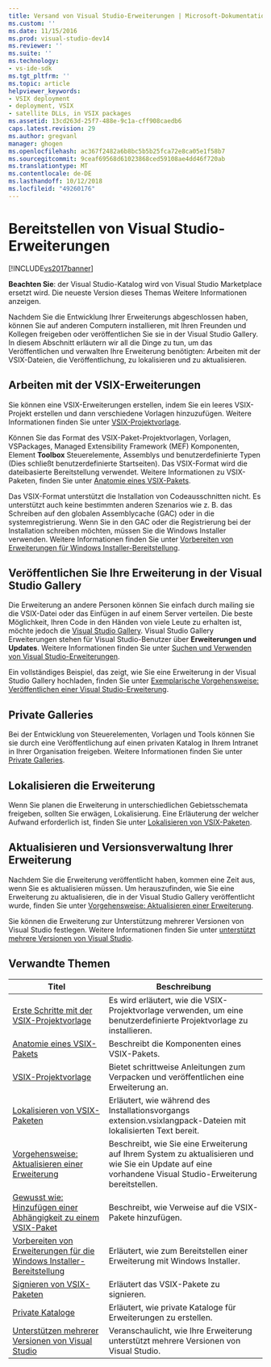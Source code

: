 ```yaml
---
title: Versand von Visual Studio-Erweiterungen | Microsoft-Dokumentation
ms.custom: ''
ms.date: 11/15/2016
ms.prod: visual-studio-dev14
ms.reviewer: ''
ms.suite: ''
ms.technology:
- vs-ide-sdk
ms.tgt_pltfrm: ''
ms.topic: article
helpviewer_keywords:
- VSIX deployment
- deployment, VSIX
- satellite DLLs, in VSIX packages
ms.assetid: 13cd263d-25f7-488e-9c1a-cff908caedb6
caps.latest.revision: 29
ms.author: gregvanl
manager: ghogen
ms.openlocfilehash: ac367f2482a6b8bc5b5b25fca72e8ca05e1f58b7
ms.sourcegitcommit: 9ceaf69568d61023868ced59108ae4dd46f720ab
ms.translationtype: MT
ms.contentlocale: de-DE
ms.lasthandoff: 10/12/2018
ms.locfileid: "49260176"
---
```

# <a name="shipping-visual-studio-extensions"></a>Bereitstellen von Visual Studio-Erweiterungen
[!INCLUDE[vs2017banner](../includes/vs2017banner.md)]

**Beachten Sie**: der Visual Studio-Katalog wird von Visual Studio Marketplace ersetzt wird. Die neueste Version dieses Themas Weitere Informationen anzeigen.

  
Nachdem Sie die Entwicklung Ihrer Erweiterungs abgeschlossen haben, können Sie auf anderen Computern installieren, mit Ihren Freunden und Kollegen freigeben oder veröffentlichen Sie sie in der Visual Studio Gallery. In diesem Abschnitt erläutern wir all die Dinge zu tun, um das Veröffentlichen und verwalten Ihre Erweiterung benötigten: Arbeiten mit der VSIX-Dateien, die Veröffentlichung, zu lokalisieren und zu aktualisieren.  
  
## <a name="working-with-vsix-extensions"></a>Arbeiten mit der VSIX-Erweiterungen  
 Sie können eine VSIX-Erweiterungen erstellen, indem Sie ein leeres VSIX-Projekt erstellen und dann verschiedene Vorlagen hinzuzufügen. Weitere Informationen finden Sie unter [VSIX-Projektvorlage](../extensibility/vsix-project-template.md).  
  
 Können Sie das Format des VSIX-Paket-Projektvorlagen, Vorlagen, VSPackages, Managed Extensibility Framework (MEF) Komponenten, Element **Toolbox** Steuerelemente, Assemblys und benutzerdefinierte Typen (Dies schließt benutzerdefinierte Startseiten). Das VSIX-Format wird die dateibasierte Bereitstellung verwendet. Weitere Informationen zu VSIX-Paketen, finden Sie unter [Anatomie eines VSIX-Pakets](../extensibility/anatomy-of-a-vsix-package.md).  
  
 Das VSIX-Format unterstützt die Installation von Codeausschnitten nicht. Es unterstützt auch keine bestimmten anderen Szenarios wie z. B. das Schreiben auf den globalen Assemblycache (GAC) oder in die systemregistrierung. Wenn Sie in den GAC oder die Registrierung bei der Installation schreiben möchten, müssen Sie die Windows Installer verwenden. Weitere Informationen finden Sie unter [Vorbereiten von Erweiterungen für Windows Installer-Bereitstellung](../extensibility/preparing-extensions-for-windows-installer-deployment.md).  
  
## <a name="publishing-your-extension-to-the-visual-studio-gallery"></a>Veröffentlichen Sie Ihre Erweiterung in der Visual Studio Gallery  
 Die Erweiterung an andere Personen können Sie einfach durch mailing sie die VSIX-Datei oder das Einfügen in auf einem Server verteilen. Die beste Möglichkeit, Ihren Code in den Händen von viele Leute zu erhalten ist, möchte jedoch die [Visual Studio Gallery](http://go.microsoft.com/fwlink/?LinkID=123847). Visual Studio Gallery Erweiterungen stehen für Visual Studio-Benutzer über **Erweiterungen und Updates**. Weitere Informationen finden Sie unter [Suchen und Verwenden von Visual Studio-Erweiterungen](../ide/finding-and-using-visual-studio-extensions.md).  
  
 Ein vollständiges Beispiel, das zeigt, wie Sie eine Erweiterung in der Visual Studio Gallery hochladen, finden Sie unter [Exemplarische Vorgehensweise: Veröffentlichen einer Visual Studio-Erweiterung](../extensibility/walkthrough-publishing-a-visual-studio-extension.md).  
  
## <a name="private-galleries"></a>Private Galleries  
 Bei der Entwicklung von Steuerelementen, Vorlagen und Tools können Sie sie durch eine Veröffentlichung auf einen privaten Katalog in Ihrem Intranet in Ihrer Organisation freigeben. Weitere Informationen finden Sie unter [Private Galleries](../extensibility/private-galleries.md).  
  
## <a name="localizing-your-extension"></a>Lokalisieren die Erweiterung  
 Wenn Sie planen die Erweiterung in unterschiedlichen Gebietsschemata freigeben, sollten Sie erwägen, Lokalisierung. Eine Erläuterung der welcher Aufwand erforderlich ist, finden Sie unter [Lokalisieren von VSIX-Paketen](../extensibility/localizing-vsix-packages.md).  
  
## <a name="updating-and-versioning-your-extension"></a>Aktualisieren und Versionsverwaltung Ihrer Erweiterung  
 Nachdem Sie die Erweiterung veröffentlicht haben, kommen eine Zeit aus, wenn Sie es aktualisieren müssen. Um herauszufinden, wie Sie eine Erweiterung zu aktualisieren, die in der Visual Studio Gallery veröffentlicht wurde, finden Sie unter [Vorgehensweise: Aktualisieren einer Erweiterung](../extensibility/how-to-update-a-visual-studio-extension.md).  
  
 Sie können die Erweiterung zur Unterstützung mehrerer Versionen von Visual Studio festlegen. Weitere Informationen finden Sie unter [unterstützt mehrere Versionen von Visual Studio](../extensibility/supporting-multiple-versions-of-visual-studio.md).  
  
## <a name="related-topics"></a>Verwandte Themen  
  
|Titel|Beschreibung|  
|-----------|-----------------|  
|[Erste Schritte mit der VSIX-Projektvorlage](../extensibility/getting-started-with-the-vsix-project-template.md)|Es wird erläutert, wie die VSIX-Projektvorlage verwenden, um eine benutzerdefinierte Projektvorlage zu installieren.|  
|[Anatomie eines VSIX-Pakets](../extensibility/anatomy-of-a-vsix-package.md)|Beschreibt die Komponenten eines VSIX-Pakets.|  
|[VSIX-Projektvorlage](../extensibility/vsix-project-template.md)|Bietet schrittweise Anleitungen zum Verpacken und veröffentlichen eine Erweiterung an.|  
|[Lokalisieren von VSIX-Paketen](../extensibility/localizing-vsix-packages.md)|Erläutert, wie während des Installationsvorgangs extension.vsixlangpack-Dateien mit lokalisierten Text bereit.|  
|[Vorgehensweise: Aktualisieren einer Erweiterung](../extensibility/how-to-update-a-visual-studio-extension.md)|Beschreibt, wie Sie eine Erweiterung auf Ihrem System zu aktualisieren und wie Sie ein Update auf eine vorhandene Visual Studio-Erweiterung bereitstellen.|  
|[Gewusst wie: Hinzufügen einer Abhängigkeit zu einem VSIX-Paket](../extensibility/how-to-add-a-dependency-to-a-vsix-package.md)|Beschreibt, wie Verweise auf die VSIX-Pakete hinzufügen.|  
|[Vorbereiten von Erweiterungen für die Windows Installer-Bereitstellung](../extensibility/preparing-extensions-for-windows-installer-deployment.md)|Erläutert, wie zum Bereitstellen einer Erweiterung mit Windows Installer.|  
|[Signieren von VSIX-Paketen](../extensibility/signing-vsix-packages.md)|Erläutert das VSIX-Pakete zu signieren.|  
|[Private Kataloge](../extensibility/private-galleries.md)|Erläutert, wie private Kataloge für Erweiterungen zu erstellen.|  
|[Unterstützen mehrerer Versionen von Visual Studio](../extensibility/supporting-multiple-versions-of-visual-studio.md)|Veranschaulicht, wie Ihre Erweiterung unterstützt mehrere Versionen von Visual Studio.|

